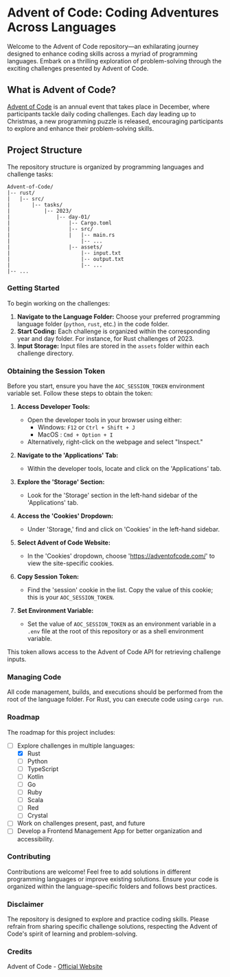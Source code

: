 # Advent of Code: Coding Adventures Across Languages

Welcome to the Advent of Code repository—an exhilarating journey designed to enhance coding skills across a myriad of programming languages. Embark on a thrilling exploration of problem-solving through the exciting challenges presented by Advent of Code.

## What is Advent of Code?

[Advent of Code](https://adventofcode.com/) is an annual event that takes place in December, where participants tackle daily coding challenges. Each day leading up to Christmas, a new programming puzzle is released, encouraging participants to explore and enhance their problem-solving skills.

## Project Structure

The repository structure is organized by programming languages and challenge tasks:

```plaintext
Advent-of-Code/
|-- rust/
|   |-- src/
|       |-- tasks/
|           |-- 2023/
|               |-- day-01/
|                   |-- Cargo.toml
|                   |-- src/
|                   |   |-- main.rs
|                       |-- ...
|                   |-- assets/
|                       |-- input.txt
|                       |-- output.txt
|                       |-- ...
|-- ...
```

### Getting Started

To begin working on the challenges:

1. **Navigate to the Language Folder:** Choose your preferred programming language folder (`python`, `rust`, etc.) in the code folder.
2. **Start Coding:** Each challenge is organized within the corresponding year and day folder. For instance, for Rust challenges of 2023.
3. **Input Storage:** Input files are stored in the `assets` folder within each challenge directory.

### Obtaining the Session Token

Before you start, ensure you have the `AOC_SESSION_TOKEN` environment variable set. Follow these steps to obtain the token:

1. **Access Developer Tools:**
   - Open the developer tools in your browser using either:
      - Windows: `F12` or `Ctrl + Shift + J`
      - MacOS  : `Cmd + Option + I`
   - Alternatively, right-click on the webpage and select "Inspect."

2. **Navigate to the 'Applications' Tab:**
   - Within the developer tools, locate and click on the 'Applications' tab.

3. **Explore the 'Storage' Section:**
   - Look for the 'Storage' section in the left-hand sidebar of the 'Applications' tab.

4. **Access the 'Cookies' Dropdown:**
   - Under 'Storage,' find and click on 'Cookies' in the left-hand sidebar.

5. **Select Advent of Code Website:**
   - In the 'Cookies' dropdown, choose '<https://adventofcode.com/>' to view the site-specific cookies.

6. **Copy Session Token:**
   - Find the 'session' cookie in the list. Copy the value of this cookie; this is your `AOC_SESSION_TOKEN`.

7. **Set Environment Variable:**
   - Set the value of `AOC_SESSION_TOKEN` as an environment variable in a `.env` file at the root of this repository or as a shell environment variable.

This token allows access to the Advent of Code API for retrieving challenge inputs.

### Managing Code

All code management, builds, and executions should be performed from the root of the language folder. For Rust, you can execute code using `cargo run`.

### Roadmap

The roadmap for this project includes:

- [ ] Explore challenges in multiple languages:
  - [x] Rust
  - [ ] Python
  - [ ] TypeScript
  - [ ] Kotlin
  - [ ] Go
  - [ ] Ruby
  - [ ] Scala
  - [ ] Red
  - [ ] Crystal
- [ ] Work on challenges present, past, and future
- [ ] Develop a Frontend Management App for better organization and accessibility.

### Contributing

Contributions are welcome! Feel free to add solutions in different programming languages or improve existing solutions. Ensure your code is organized within the language-specific folders and follows best practices.

### Disclaimer

The repository is designed to explore and practice coding skills. Please refrain from sharing specific challenge solutions, respecting the Advent of Code's spirit of learning and problem-solving.

### Credits

Advent of Code - [Official Website](https://adventofcode.com/)
